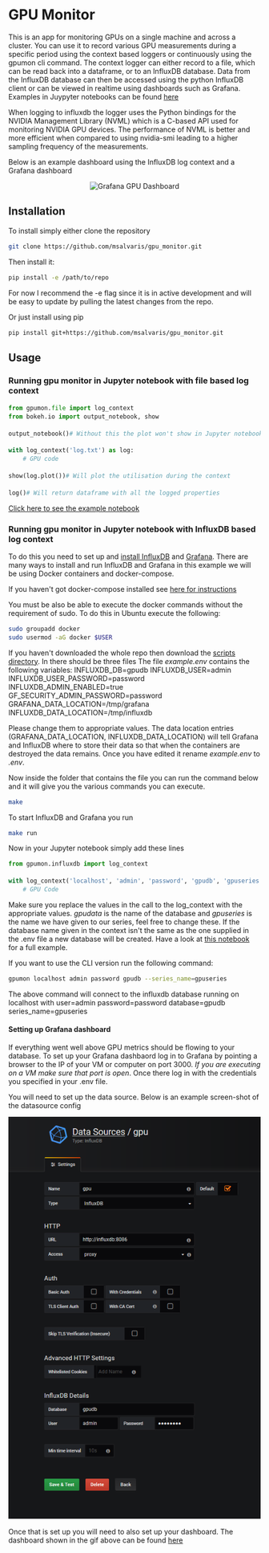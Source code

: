 # GPU Monitor
This is an app for monitoring GPUs on a single machine and across a cluster. You can use it to record various GPU measurements during a specific period using the context based loggers or continuously using the gpumon cli command. The context logger can either record to a file, which can be read back into a dataframe, or to an InfluxDB database. Data from the InfluxDB database can then be accessed using the python InfluxDB client or can be viewed in realtime using dashboards such as Grafana. Examples in Juypyter notebooks can be found [here](examples/notebooks)

When logging to influxdb the logger uses the Python bindings for the NVIDIA Management Library (NVML) which is a C-based API used for monitoring NVIDIA GPU devices. The performance of NVML is better and more efficient when compared to using nvidia-smi leading to a higher sampling frequency of the measurements.

Below is an example dashboard using the InfluxDB log context and a Grafana dashboard

<p align="center">
  <img src="static/gpu_dashboard.gif" alt="Grafana GPU Dashboard"/>
</p>


## Installation

To install simply either clone the repository

```bash
git clone https://github.com/msalvaris/gpu_monitor.git
```

Then install it:
```bash
pip install -e /path/to/repo
```
For now I recommend the -e flag since it is in active development and
will be easy to update by pulling the latest changes from the repo.


Or just install using pip

```bash
pip install git+https://github.com/msalvaris/gpu_monitor.git
```

## Usage
### Running gpu monitor in Jupyter notebook with file based log context
```python
from gpumon.file import log_context
from bokeh.io import output_notebook, show

output_notebook()# Without this the plot won't show in Jupyter notebook

with log_context('log.txt') as log:
    # GPU code
    
show(log.plot())# Will plot the utilisation during the context

log()# Will return dataframe with all the logged properties
```
[Click here to see the example notebook]()

### Running gpu monitor in Jupyter notebook with InfluxDB based log context
To do this you need to set up and [install InfluxDB](https://docs.influxdata.com/influxdb/v1.5/introduction/installation/) and [Grafana](http://docs.grafana.org/installation/).
There are many ways to install and run InfluxDB and Grafana in this example we will be using Docker containers and docker-compose.

If you haven't got docker-compose installed see [here for instructions](https://docs.docker.com/compose/install/)

You must be also be able to execute the docker commands without the requirement of sudo. To do this in Ubuntu execute the following:
```bash
sudo groupadd docker
sudo usermod -aG docker $USER
```

If you haven't downloaded the whole repo then download the [scripts directory](scripts). In there should be three files
The file *example.env* contains the following variables:
INFLUXDB_DB=gpudb
INFLUXDB_USER=admin
INFLUXDB_USER_PASSWORD=password
INFLUXDB_ADMIN_ENABLED=true
GF_SECURITY_ADMIN_PASSWORD=password
GRAFANA_DATA_LOCATION=/tmp/grafana
INFLUXDB_DATA_LOCATION=/tmp/influxdb

Please change them to appropriate values. The data location entries (GRAFANA_DATA_LOCATION, INFLUXDB_DATA_LOCATION) will tell Grafana and InfluxDB where to store their data so that when the containers are destroyed the data remains.
Once you have edited it rename *example.env* to *.env*.

Now inside the folder that contains the file you can run the command below and it will give you the various commands you can execute.
```bash
make
```

To start InfluxDB and Grafana you run
```bash
make run
```

Now in your Jupyter notebook simply add these lines
```python
from gpumon.influxdb import log_context

with log_context('localhost', 'admin', 'password', 'gpudb', 'gpuseries'):
	# GPU Code

```
Make sure you replace the values in the call to the log_context with the appropriate values.
*gpudata* is the name of the database and *gpuseries* is the name we have given to our series, feel free to change these.
If the database name given in the context isn't the same as the one supplied in the .env file a new database will be created.
Have a look at [this notebook](examples/notebooks/InfluxDBLoggerExample.ipynb) for a full example.


If you want to use the CLI version run the following command:
```bash
gpumon localhost admin password gpudb --series_name=gpuseries
```

The above command will connect to the influxdb database running on localhost with
user=admin
password=password
database=gpudb
series_name=gpuseries

#### Setting up Grafana dashboard
If everything went well above GPU metrics should be flowing to your database.
To set up your Grafana dashbaord log in to Grafana by pointing a browser to the IP of your VM or computer on port 3000. *If you are executing on a VM make sure that port is open*.
Once there log in with the credentials you specified in your .env file.

You will need to set up the data source. Below is an example screen-shot of the datasource config

<p align="center">
  <img src="static/influxdb_config.png" alt="Datasource config"/>
</p>

Once that is set up you will need to also set up your dashboard. The dashboard shown in the gif above can be found [here](dashboards/GPUDashboard.json)